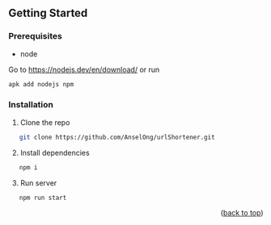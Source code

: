 ## Getting Started

### Prerequisites

- node

Go to https://nodejs.dev/en/download/ or run

```sh
apk add nodejs npm
```

### Installation

1. Clone the repo

```sh
   git clone https://github.com/AnselOng/urlShortener.git
```

2. Install dependencies

```sh
   npm i
```

3. Run server

```sh
   npm run start
```

<p align="right">(<a href="#readme-top">back to top</a>)</p>
